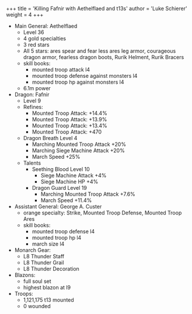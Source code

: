 +++
title = 'Killing Fafnir with Aethelflaed and t13s'
author = 'Luke Schierer'
weight = 4
+++

* Main General: Aethelflaed
  * Level 36
  * 4 gold specialties
  * 3 red stars
  * All 5 stars: ares spear and fear less ares leg armor, courageous dragon armor, fearless dragon boots, Rurik Helment, Rurik Bracers
  * skill books:
    * mounted troop attack l4
    * mounted troop defense against monsters l4
    * mounted troop hp against monsters l4
  * 6.1m power
* Dragon: Fafnir
  * Level 9
  * Refines:
    * Mounted Troop Attack: +14.4%
    * Mounted Troop Attack: +13.9%
    * Mounted Troop Attack: +13.4%
    * Mounted Troop Attack: +470
  * Dragon Breath Level 4
    * Marching Mounted Troop Attack +20%
    * Marching Siege Machine Attack +20%
    * March Speed +25%
  * Talents
    * Seething Blood Level 10
      * Siege Machine Attack +4%
      * Siege Machine HP +4%
    * Dragon Guard Level 19
      * Marching Mounted Troop Attack +7.6%
      * March Speed +11.4%
* Assistant General: George A. Custer
  * orange specialty: Strike, Mounted Troop Defense, Mounted Troop Ares
  * skill books:
    * mounted troop defense l4
    * mounted troop hp l4
    * march size l4
* Monarch Gear:
  * L8 Thunder Staff
  * L8 Thunder Grail
  * L8 Thunder Decoration
* Blazons:
  * full soul set
  * highest blazon at l9
* Troops:
  * 1,121,175 t13 mounted
  * 0 wounded

